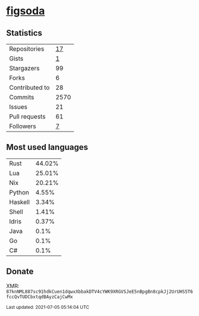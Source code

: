 
# [figsoda](https://github.com/figsoda)


## Statistics

<table>
  <tr>
    <td>Repositories</td>
    <td><a href="https://github.com/figsoda?tab=repositories">
      17
    </a></td>
  </tr>
  <tr>
    <td>Gists</td>
    <td><a href="https://gist.github.com/figsoda">
      1
    </a></td>
  </tr>
  <tr>
    <td>Stargazers</td>
    <td>99</td>
  </tr>
  <tr>
    <td>Forks</td>
    <td>6</td>
  </tr>
  <tr>
    <td>Contributed to</td>
    <td>28</td>
  </tr>
  <tr>
    <td>Commits</td>
    <td>2570</td>
  </tr>
  <tr>
    <td>Issues</td>
    <td>21</td>
  </tr>
  <tr>
    <td>Pull requests</td>
    <td>61</td>
  </tr>
  <tr>
    <td>Followers</td>
    <td><a href="https://github.com/figsoda?tab=followers">
      7
    </a></td>
  </tr>
</table>


## Most used languages

<table>
<tr><td>Rust</td><td>44.02%</td></tr><tr><td>Lua</td><td>25.01%</td></tr><tr><td>Nix</td><td>20.21%</td></tr><tr><td>Python</td><td>4.55%</td></tr><tr><td>Haskell</td><td>3.34%</td></tr><tr><td>Shell</td><td>1.41%</td></tr><tr><td>Idris</td><td>0.37%</td></tr><tr><td>Java</td><td>0.1%</td></tr><tr><td>Go</td><td>0.1%</td></tr><tr><td>C#</td><td>0.1%</td></tr>
</table>


## Donate

XMR: `87knNML887sc91hdkCuen1dqwxXbbakDTV4cYWK9XRGVSJeE5nBpgBn8cpkJj2UrUHS5T6fccQvTUDCbxtqdBAyzCajCwMx`


<sub>Last updated: 2021-07-05 05:14:04 UTC</sub>
